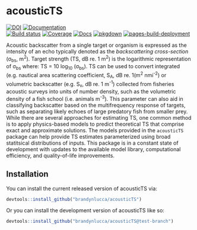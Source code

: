 
# acousticTS

[![DOI](https://zenodo.org/badge/161965429.svg)](https://zenodo.org/badge/latestdoi/161965429) [![Documentation](https://img.shields.io/badge/Latest_Documentation-cornflowerblue)](https://brandynlucca.github.io/acousticTS/)  
[![Build status](https://github.com/brandynlucca/acousticTS/actions/workflows/R-CMD-check.yaml/badge.svg)](https://github.com/brandynlucca/acousticTS/actions/workflows/R-CMD-check.yaml) [![Coverage](https://github.com/brandynlucca/acousticTS/actions/workflows/test-coverage.yaml/badge.svg)](https://github.com/brandynlucca/acousticTS/actions/workflows/test-coverage.yaml) [![Docs](https://github.com/brandynlucca/acousticTS/actions/workflows/document.yaml/badge.svg)](https://github.com/brandynlucca/acousticTS/actions/workflows/document.yaml) [![pkgdown](https://github.com/brandynlucca/acousticTS/actions/workflows/pkgdown.yaml/badge.svg)](https://github.com/brandynlucca/acousticTS/actions/workflows/pkgdown.yaml) [![pages-build-deployment](https://github.com/brandynlucca/acousticTS/actions/workflows/pages/pages-build-deployment/badge.svg?branch=gh-pages)](https://github.com/brandynlucca/acousticTS/actions/workflows/pages/pages-build-deployment)

Acoustic backscatter from a single target or organism is expressed as
the intensity of an echo typically denoted as the *backscattering
cross-section* (σ<sub>bs</sub>, m<sup>2</sup>). Target strength (TS, dB
re. 1 m<sup>2</sup>) is the logarithmic representation of σ<sub>bs</sub>
where: TS = 10 log<sub>10</sub> (σ<sub>bs</sub>). TS can be used to
convert integrated (e.g. nautical area scattering coefficient,
S<sub>A</sub>, dB re. 1(m<sup>2</sup> nmi<sup>-2</sup>) or volumetric
backscatter (e.g. S<sub>v</sub>, dB re. 1 m<sup>-1</sup>) collected from
fisheries acoustic surveys into units of number density, such as the
volumetric density of a fish school (i.e. animals m<sup>-3</sup>). This
parameter can also aid in classifying backscatter based on the
multifrequency response of targets, such as separating likely echoes of
large predatory fish from smaller prey. While there are several
approaches for estimating TS, one common method is to apply
physics-based models to predict theoretical TS that comprise exact and
approximate solutions. The models provided in the `acousticTS` package
can help provide TS estimates parameterized using broad statitsical
distributions of inputs. This package is in a constant state of
development with updates to the available model library, computational
efficiency, and quality-of-life improvements.

## Installation

You can install the current released version of acousticTS via:

``` r
devtools::install_github("brandynlucca/acousticTS")
```

Or you can install the development version of acousticTS like so:

``` r
devtools::install_github("brandynlucca/acousticTS@test-branch")
```